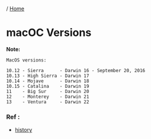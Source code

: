 / [Home](index.md)

# macOC Versions

**Note:** 




```
MacOS versions:

10.12 - Sierra      - Darwin 16 - September 20, 2016
10.13 - High Sierra - Darwin 17
10.14 - Mojave      - Darwin 18
10.15 - Catalina    - Darwin 19
11    - Big Sur     - Darwin 20
12    - Monterey    - Darwin 21
13    - Ventura     - Darwin 22

```

### Ref :

  * [history](https://wiki2.org/en/MacOS_version_history)
